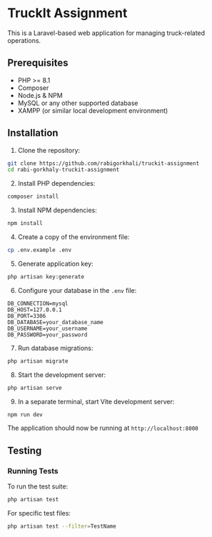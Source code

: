 # TruckIt Assignment

This is a Laravel-based web application for managing truck-related operations.

## Prerequisites

- PHP >= 8.1
- Composer
- Node.js & NPM
- MySQL or any other supported database
- XAMPP (or similar local development environment)

## Installation

1. Clone the repository:
```bash
git clone https://github.com/rabigorkhali/truckit-assignment
cd rabi-gorkhaly-truckit-assignment
```

2. Install PHP dependencies:
```bash
composer install
```

3. Install NPM dependencies:
```bash
npm install
```

4. Create a copy of the environment file:
```bash
cp .env.example .env
```

5. Generate application key:
```bash
php artisan key:generate
```

6. Configure your database in the `.env` file:
```
DB_CONNECTION=mysql
DB_HOST=127.0.0.1
DB_PORT=3306
DB_DATABASE=your_database_name
DB_USERNAME=your_username
DB_PASSWORD=your_password
```

7. Run database migrations:
```bash
php artisan migrate
```

8. Start the development server:
```bash
php artisan serve
```

9. In a separate terminal, start Vite development server:
```bash
npm run dev
```

The application should now be running at `http://localhost:8000`

## Testing

### Running Tests

To run the test suite:

```bash
php artisan test
```

For specific test files:

```bash
php artisan test --filter=TestName
```


